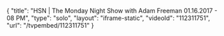 {
    "title": "HSN | The Monday Night Show with Adam Freeman 01.16.2017 - 08 PM",
    "type": "solo",
    "layout": "iframe-static",
    "videoId": "112311751",
    "url": "\/tvpembed\/112311751"
}